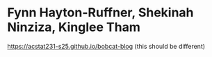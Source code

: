 # Fynn Hayton-Ruffner, Shekinah Ninziza, Kinglee Tham
https://acstat231-s25.github.io/bobcat-blog (this should be different)
